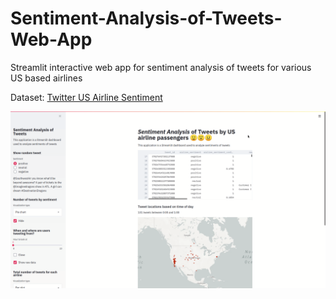 # Sentiment-Analysis-of-Tweets-Web-App
Streamlit interactive web app for sentiment analysis of tweets for various US based airlines


Dataset: [Twitter US Airline Sentiment](https://www.kaggle.com/crowdflower/twitter-airline-sentiment)


[![webapp](https://github.com/Joyoshish/Sentiment-Analysis-of-Tweets-Web-App/blob/master/sample-ss.png)](https://www.youtube.com/watch?v=LAyjzEEX-vM&feature=emb_title)
